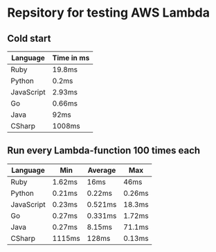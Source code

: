 # Repsitory for testing AWS Lambda
  
## Cold start
| Language | Time in ms |
| ------------- | ------------- |
| Ruby | 19.8ms |
| Python | 0.2ms |
| JavaScript | 2.93ms |
| Go | 0.66ms |
| Java | 92ms |
| CSharp | 1008ms |

## Run every Lambda-function 100 times each
| Language | Min | Average | Max |
| ------------- | ------------- | ------------- | ------------- |
| Ruby | 1.62ms | 16ms | 46ms | 
| Python | 0.21ms | 0.22ms | 0.26ms | 
| JavaScript | 0.23ms | 0.521ms | 18.3ms | 
| Go | 0.27ms | 0.331ms | 1.72ms | 
| Java | 0.27ms | 8.15ms | 71.1ms | 
| CSharp | 1115ms | 128ms |  0.13ms | 


